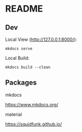 # README

## Dev

Local View (http://127.0.0.1:8000/):

```
mkdocs serve
```

Local Build:

```
mkdocs build --clean
```

## Packages

mkdocs

https://www.mkdocs.org/

material

https://squidfunk.github.io/


